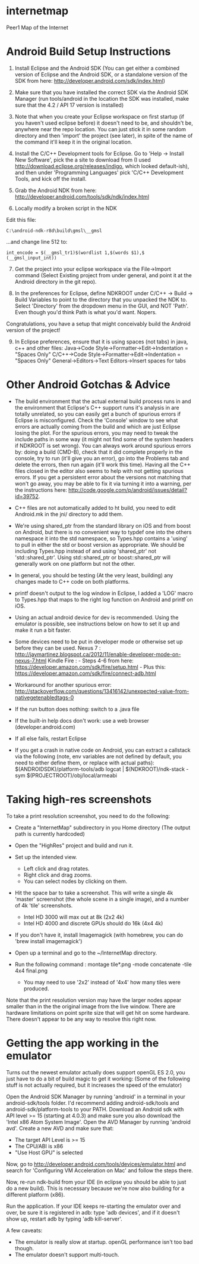 internetmap
===========

Peer1 Map of the Internet


Android Build Setup Instructions
================================

1. Install Eclipse and the Android SDK (You can get either a combined version of Eclipse and the Android SDK, or a standalone version of the SDK from here: http://developer.android.com/sdk/index.html)

2. Make sure that you have installed the correct SDK via the Android SDK Manager (run tools/android in the location the SDK was installed, make sure that the 4.2 / API 17 version is installed)

3. Note that when you create your Eclipse workspace on first startup (if you haven't used eclipse before) it doesn't need to be, and shouldn't be, anywhere near the repo location. You can just stick it in some random directory and then 'import' the project (see later), in spite of the name of the command it'll keep it in the original location.

4. Install the C/C++ Development tools for Eclipse. Go to 'Help -> Install New Software', pick the a site to download from (I used http://download.eclipse.org/releases/indigo, which looked default-ish), and then under 'Programming Languages' pick 'C/C++ Development Tools, and kick off the install.

5. Grab the Android NDK from here: http://developer.android.com/tools/sdk/ndk/index.html

6. Locally modify a broken script in the NDK

Edit this file:
```
C:\android-ndk-r8d\build\gmsl\__gmsl
```

...and change line 512 to:
```
int_encode = $(__gmsl_tr1)$(wordlist 1,$(words $1),$ (__gmsl_input_int))
```

7. Get the project into your eclipse workspace via the File->Import command (Select Existing project from under general, and point it at the Android directory in the git repo). 

8. In the preferences for Eclipse, define NDKROOT under C/C++ -> Build -> Build Variables to point to the directory that you unpacked the NDK to. Select 'Directory' from the dropdown menu in the GUI, and NOT 'Path'. Even though you'd think Path is what you'd want. Nopers.

Congratulations, you have a setup that might conceivably build the Android version of the project!

9. In Eclipse preferences, ensure that it is using spaces (not tabs) in java, c++ and other files:
    Java->Code Style->Formatter->Edit->Indentation = "Spaces Only"
    C/C++->Code Style->Formatter->Edit->Indentation = "Spaces Only"
    General->Editors->Text Editors->Insert spaces for tabs

Other Android Gotchas & Advice
==============================

- The build environment that the actual external build process runs in and the environment that Eclipse's C++ support runs it's analysis in are totally unrelated, so you can easily get a bunch of spurious errors if Eclipse is misconfigured. Check the 'Console' window to see what errors are actually coming from the build and which are just Eclipse losing the plot. For the spurious errors, you may need to tweak the include paths in some way (it might not find some of the system headers if NDKROOT is set wrong). You can always work around spurious errors by: doing a build (CMD-B), check that it did complete properly in the console, try to run (it'll give you an error), go into the Problems tab and delete the errors, then run again (it'll work this time). Having all the C++ files closed in the editor also seems to help with not getting spurious errors. If you get a persistent error about the versions not matching that won't go away, you may be able to fix it via turning it into a warning, per the instructions here: http://code.google.com/p/android/issues/detail?id=39752.

- C++ files are not automatically added to ht build, you need to edit Android.mk in the jni/ directory to add them.

- We're using shared_ptr from the standard library on iOS and from boost on Android, but there is no convenient way to typdef one into the others namespace it into the std namespace, so Types.hpp contains a 'using' to pull in either the std or boost version as appropriate. We should be including Types.hpp instead of <memory> and using 'shared_ptr' not 'std::shared_ptr'. Using std::shared_ptr or boost::shared_ptr will generally work on one platform but not the other.

- In general, you should be testing (At the very least, building) any changes made to C++ code on both platforms.

- printf doesn't output to the log window in Eclipse, I added a 'LOG' macro to Types.hpp that maps to the right log function on Android and printf on iOS.

- Using an actual android device for dev is recommended. Using the emulator is possible, see instructions below on how to set it up and make it run a bit faster.

- Some devices need to be put in developer mode or otherwise set up before they can be used. 
	Nexus 7 : http://jaymartinez.blogspot.ca/2012/11/enable-developer-mode-on-nexus-7.html
	Kindle Fire :
	  - Steps 4-6 from here: https://developer.amazon.com/sdk/fire/setup.html
	  - Plus this: https://developer.amazon.com/sdk/fire/connect-adb.html
	
- Workaround for another spurious error: http://stackoverflow.com/questions/13416142/unexpected-value-from-nativegetenabledtags-0

- If the run button does nothing: switch to a .java file

- If the built-in help docs don't work: use a web browser (developer.android.com)

- If all else fails, restart Eclipse

- If you get a crash in native code on Android, you can extract a callstack via the following (note, env variables are not defined by default, you need to either define them, or replace with actual paths):
  $(ANDROIDSDK)/platform-tools/adb logcat | $(NDKROOT)/ndk-stack -sym $(PROJECTROOT)/obj/local/armeabi 

Taking high-res screenshots
===========================

To take a print resolution screenshot, you need to do the following:

- Create a "InternetMap" subdirectory in you Home directory (The output path is currently hardcoded)

- Open the "HighRes" project and build and run it.

- Set up the intended view.
  - Left click and drag rotates. 
  - Right click and drag zooms. 
  - You can select nodes by clicking on them.

- Hit the space bar to take a screenshot. This will write a single 4k 'master' screenshot (the whole scene in a single image), and a number of 4k 'tile' screenshots.
	- Intel HD 3000 will max out at 8k (2x2 4k)
	- Intel HD 4000 and discrete GPUs should do 16k (4x4 4k)

- If you don't have it, install Imagemagick (with homebrew, you can do 'brew install imagemagick')

- Open up a terminal and go to the ~/InternetMap directory.

- Run the following command : montage tile*.png -mode concatenate -tile 4x4 final.png
  - You may need to use '2x2' instead of '4x4' how many tiles were produced.

Note that the print resolution version may have the larger nodes appear smaller than in the the original image from the live window. There are hardware limitations on point sprite size that will get hit on some hardware. There doesn't appear to be any way to resolve this right now.

Getting the app working in the emulator
====================================================

Turns out the newest emulator actually does support openGL ES 2.0, you just have to do a bit of build magic to get it working: (Some of the following stuff is not actually required, but it increases the speed of the emulator)

Open the Android SDK Manager by running 'android' in a terminal in your android-sdk/tools folder. I'd recommend adding android-sdk/tools and android-sdk/platform-tools to your PATH.
Download an Android sdk with API level >= 15 (starting at 4.0.3) and make sure you also download the 'Intel x86 Atom System Image'.
Open the AVD Manager by running 'android avd'.
Create a new AVD and make sure that:

- The target API Level is >= 15
- The CPU/ABI is x86
- "Use Host GPU" is selected

Now, go to http://developer.android.com/tools/devices/emulator.html and search for 'Configuring VM Acceleration on Mac' and follow the steps there.

Now, re-run ndk-build from your IDE (in eclipse you should be able to just do a new build). This is necessary because we're now also building for a different platform (x86).

Run the application. If your IDE keeps re-starting the emulator over and over, be sure it is registered in adb: type 'adb devices', and if it doesn't show up, restart adb by typing 'adb kill-server'.

A few caveats:

- The emulator is really slow at startup. openGL performance isn't too bad though.
- The emulator doesn't support multi-touch.

